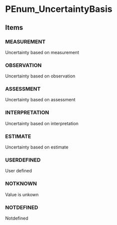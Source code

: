 # PEnum_UncertaintyBasis


<!-- end of short definition -->
## Items

### MEASUREMENT
Uncertainty based on measurement

### OBSERVATION
Uncertainty based on observation

### ASSESSMENT
Uncertainty based on assessment

### INTERPRETATION
Uncertainty based on interpretation

### ESTIMATE
Uncertainty based on estimate

### USERDEFINED
User defined

### NOTKNOWN
Value is unkown

### NOTDEFINED
Notdefined

